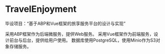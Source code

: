 # TravelEnjoyment

毕设项目：“基于ABP和Vue框架的旅享服务平台的设计与实现”

采用ABP框架作为后端微服务，提供Web服务。
采用Vue框架作为前端服务，设计前台与后台，提供给用户使用。
数据库使用PostgreSQL，使用Minio作为S3对象存储服务。